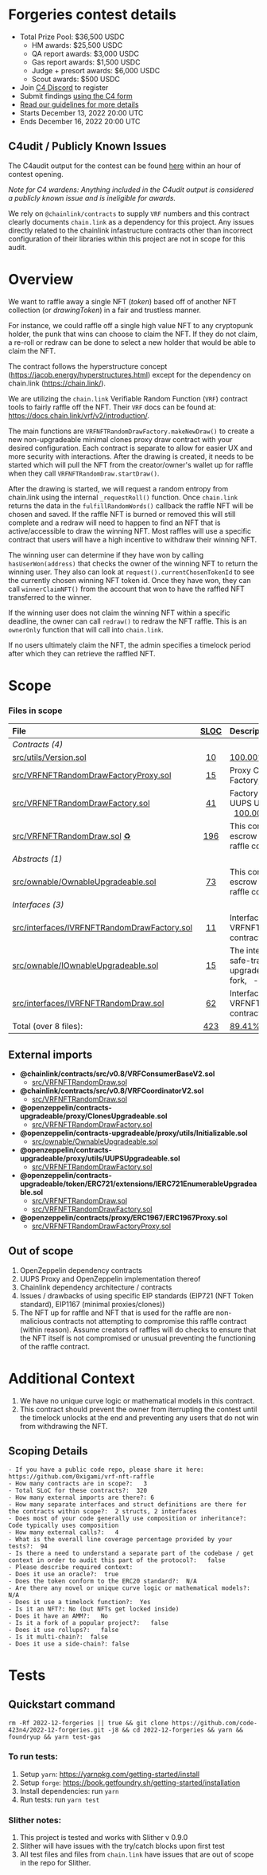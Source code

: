 # Forgeries contest details
- Total Prize Pool: $36,500 USDC
  - HM awards: $25,500 USDC 
  - QA report awards: $3,000 USDC 
  - Gas report awards: $1,500 USDC 
  - Judge + presort awards: $6,000 USDC 
  - Scout awards: $500 USDC
- Join [C4 Discord](https://discord.gg/code4rena) to register
- Submit findings [using the C4 form](https://code4rena.com/contests/2022-12-forgeries-contest/submit)
- [Read our guidelines for more details](https://docs.code4rena.com/roles/wardens)
- Starts December 13, 2022 20:00 UTC
- Ends December 16, 2022 20:00 UTC

## C4udit / Publicly Known Issues

The C4audit output for the contest can be found [here](https://gist.github.com/Picodes/1060be69a981bf18fb2241609010db70) within an hour of contest opening.

*Note for C4 wardens: Anything included in the C4udit output is considered a publicly known issue and is ineligible for awards.*

We rely on `@chainlink/contracts` to supply `VRF` numbers and this contract clearly documents `chain.link` as a dependency for this project. Any issues directly related to the chainlink infastructure contracts other than incorrect configuration of their libraries within this project are not in scope for this audit.

# Overview

We want to raffle away a single NFT (_token_) based off of another NFT collection (or _drawingToken_) in a fair and trustless manner.

For instance, we could raffle off a single high value NFT to any cryptopunk holder, the punk that wins can choose to claim the NFT. If they do not claim, a re-roll or redraw can be done to select a new holder that would be able to claim the NFT.

The contract follows the hyperstructure concept (https://jacob.energy/hyperstructures.html) except for the dependency on chain.link (https://chain.link/).

We are utilizing the `chain.link` Verifiable Random Function (`VRF`) contract tools to fairly raffle off the NFT. Their `VRF` docs can be found at: https://docs.chain.link/vrf/v2/introduction/.

The main functions are `VRFNFTRandomDrawFactory.makeNewDraw()` to create a new non-upgradeable minimal clones proxy draw contract with your desired configuration. Each contract is separate to allow for easier UX and more security with interactions. After the drawing is created, it needs to be started which will pull the NFT from the creator/owner's wallet up for raffle when they call `VRFNFTRandomDraw.startDraw()`.

After the drawing is started, we will request a random entropy from chain.link using the internal `_requestRoll()` function. Once `chain.link` returns the data in the `fulfillRandomWords()` callback the raffle NFT will be chosen and saved. If the raffle NFT is burned or removed this will still complete and a redraw will need to happen to find an NFT that is active/accessible to draw the winning NFT. Most raffles will use a specific contract that users will have a high incentive to withdraw their winning NFT.

The winning user can determine if they have won by calling `hasUserWon(address)` that checks the owner of the winning NFT to return the winning user. They also can look at `request().currentChosenTokenId` to see the currently chosen winning NFT token id. Once they have won, they can call `winnerClaimNFT()` from the account that won to have the raffled NFT transferred to the winner.

If the winning user does not claim the winning NFT within a specific deadline, the owner can call `redraw()` to redraw the NFT raffle. This is an `ownerOnly` function that will call into `chain.link`.

If no users ultimately claim the NFT, the admin specifies a timelock period after which they can retrieve the raffled NFT.

# Scope

### Files in scope
|File|[SLOC](#nowhere "(nSLOC, SLOC, Lines)")|Description and [Coverage](#nowhere "(Lines hit / Total)")|Libraries|
|:-|:-:|:-|:-|
|_Contracts (4)_|
|[src/utils/Version.sol](https://github.com/code-423n4/2022-12-forgeries/blob/main/src/utils/Version.sol)|[10](#nowhere "(nSLOC:10, SLOC:10, Lines:16)")|[100.00%](#nowhere "(Hit:1 / Total:1)")||
|[src/VRFNFTRandomDrawFactoryProxy.sol](https://github.com/code-423n4/2022-12-forgeries/blob/main/src/VRFNFTRandomDrawFactoryProxy.sol) |[15](#nowhere "(nSLOC:15, SLOC:15, Lines:22)")|Proxy Contract linking to the Factory, &nbsp;&nbsp;-| [`@openzeppelin/contracts-upgradeable`](https://openzeppelin.com/contracts/)|
|[src/VRFNFTRandomDrawFactory.sol](https://github.com/code-423n4/2022-12-forgeries/blob/main/src/VRFNFTRandomDrawFactory.sol)|[41](#nowhere "(nSLOC:34, SLOC:41, Lines:60)")|Factory for VRF NFT Raffle, UUPS Upgradable by owner., &nbsp;&nbsp;[100.00%](#nowhere "(Hit:7 / Total:7)")| [`@openzeppelin/contracts-upgradeable`](https://openzeppelin.com/contracts/)|
|[src/VRFNFTRandomDraw.sol](https://github.com/code-423n4/2022-12-forgeries/blob/main/src/VRFNFTRandomDraw.sol) [♻️](#nowhere "TryCatch Blocks")|[196](#nowhere "(nSLOC:182, SLOC:196, Lines:321)")|This contract is the main escrow and VRF-integrated raffle contract, &nbsp;&nbsp;[86.67%](#nowhere "(Hit:52 / Total:60)")| [`@openzeppelin/contracts-upgradeable`](https://openzeppelin.com/contracts/) [`@chainlink/contracts`](https://github.com/smartcontractkit/chainlink)|
|_Abstracts (1)_|
|[src/ownable/OwnableUpgradeable.sol](https://github.com/code-423n4/2022-12-forgeries/blob/main/src/ownable/OwnableUpgradeable.sol)|[73](#nowhere "(nSLOC:61, SLOC:73, Lines:133)")|This contract is the main escrow and VRF-integrated raffle contract, &nbsp;&nbsp;[94.12%](#nowhere "(Hit:16 / Total:17)")| [`@openzeppelin/contracts-upgradeable`](https://openzeppelin.com/contracts/)|
|_Interfaces (3)_|
|[src/interfaces/IVRFNFTRandomDrawFactory.sol](https://github.com/code-423n4/2022-12-forgeries/blob/main/src/interfaces/IVRFNFTRandomDrawFactory.sol)|[11](#nowhere "(nSLOC:9, SLOC:11, Lines:25)")|Interface to the main VRFNFTRandomDraw contract, &nbsp;&nbsp;-||
|[src/ownable/IOwnableUpgradeable.sol](https://github.com/code-423n4/2022-12-forgeries/blob/main/src/ownable/IOwnableUpgradeable.sol)|[15](#nowhere "(nSLOC:15, SLOC:15, Lines:64)")|The interface to an owner safe-transferrable upgradeable openzeppelin fork, &nbsp;&nbsp;-||
|[src/interfaces/IVRFNFTRandomDraw.sol](https://github.com/code-423n4/2022-12-forgeries/blob/main/src/interfaces/IVRFNFTRandomDraw.sol)|[62](#nowhere "(nSLOC:55, SLOC:62, Lines:129)")|Interface to the factory VRFNFTRandomDrawFactory contract, &nbsp;&nbsp;-||
|Total (over 8 files):| [423](#nowhere "(nSLOC:381, SLOC:423, Lines:770)") |[89.41%](#nowhere "Hit:76 / Total:85")|


## External imports
* **@chainlink/contracts/src/v0.8/VRFConsumerBaseV2.sol**
  * [src/VRFNFTRandomDraw.sol](https://github.com/code-423n4/2022-12-forgeries/blob/main/src/VRFNFTRandomDraw.sol)
* **@chainlink/contracts/src/v0.8/VRFCoordinatorV2.sol**
  * [src/VRFNFTRandomDraw.sol](https://github.com/code-423n4/2022-12-forgeries/blob/main/src/VRFNFTRandomDraw.sol)
* **@openzeppelin/contracts-upgradeable/proxy/ClonesUpgradeable.sol**
  * [src/VRFNFTRandomDrawFactory.sol](https://github.com/code-423n4/2022-12-forgeries/blob/main/src/VRFNFTRandomDrawFactory.sol)
* **@openzeppelin/contracts-upgradeable/proxy/utils/Initializable.sol**
  * [src/ownable/OwnableUpgradeable.sol](https://github.com/code-423n4/2022-12-forgeries/blob/main/src/ownable/OwnableUpgradeable.sol)
* **@openzeppelin/contracts-upgradeable/proxy/utils/UUPSUpgradeable.sol**
  * [src/VRFNFTRandomDrawFactory.sol](https://github.com/code-423n4/2022-12-forgeries/blob/main/src/VRFNFTRandomDrawFactory.sol)
* **@openzeppelin/contracts-upgradeable/token/ERC721/extensions/IERC721EnumerableUpgradeable.sol**
  * [src/VRFNFTRandomDraw.sol](https://github.com/code-423n4/2022-12-forgeries/blob/main/src/VRFNFTRandomDraw.sol)
  * [src/VRFNFTRandomDrawFactory.sol](https://github.com/code-423n4/2022-12-forgeries/blob/main/src/VRFNFTRandomDrawFactory.sol)
* **@openzeppelin/contracts/proxy/ERC1967/ERC1967Proxy.sol**
  * [src/VRFNFTRandomDrawFactoryProxy.sol](https://github.com/code-423n4/2022-12-forgeries/blob/main/src/VRFNFTRandomDrawFactoryProxy.sol)



## Out of scope

1. OpenZeppelin dependency contracts
2. UUPS Proxy and OpenZeppelin implementation thereof
3. Chainlink dependency architecture / contracts
4. Issues / drawbacks of using specific EIP standards (EIP721 (NFT Token standard), EIP1167 (minimal proxies/clones))
5. The NFT up for raffle and NFT that is used for the raffle are non-malicious contracts not attempting to compromise this raffle contract (within reason). Assume creators of raffles will do checks to ensure that the NFT itself is not compromised or unusual preventing the functioning of the raffle contract.

# Additional Context

1. We have no unique curve logic or mathematical models in this contract.
2. This contract should prevent the owner from iterrupting the contest until the timelock unlocks at the end and preventing any users that do not win from withdrawing the NFT.

## Scoping Details 
```
- If you have a public code repo, please share it here:  https://github.com/0xigami/vrf-nft-raffle
- How many contracts are in scope?:   3
- Total SLoC for these contracts?:  320
- How many external imports are there?: 6 
- How many separate interfaces and struct definitions are there for the contracts within scope?:  2 structs, 2 interfaces
- Does most of your code generally use composition or inheritance?:   Code typically uses composition
- How many external calls?:   4
- What is the overall line coverage percentage provided by your tests?:  94
- Is there a need to understand a separate part of the codebase / get context in order to audit this part of the protocol?:   false
- Please describe required context:   
- Does it use an oracle?:  true
- Does the token conform to the ERC20 standard?:  N/A
- Are there any novel or unique curve logic or mathematical models?: N/A
- Does it use a timelock function?:  Yes
- Is it an NFT?: No (but NFTs get locked inside)
- Does it have an AMM?:   No
- Is it a fork of a popular project?:   false
- Does it use rollups?:   false
- Is it multi-chain?:  false
- Does it use a side-chain?: false 
```

# Tests


## Quickstart command

`rm -Rf 2022-12-forgeries || true && git clone https://github.com/code-423n4/2022-12-forgeries.git -j8 && cd 2022-12-forgeries && yarn && foundryup && yarn test-gas`

### To run tests:

1. Setup `yarn`: https://yarnpkg.com/getting-started/install
2. Setup `forge`: https://book.getfoundry.sh/getting-started/installation
3. Install dependencies: run `yarn`
4. Run tests: run `yarn test`

### Slither notes:

1. This project is tested and works with Slither v 0.9.0
2. Slither will have issues with the try/catch blocks upon first test
3. All test files and files from `chain.link` have issues that are out of scope in the repo for Slither.

